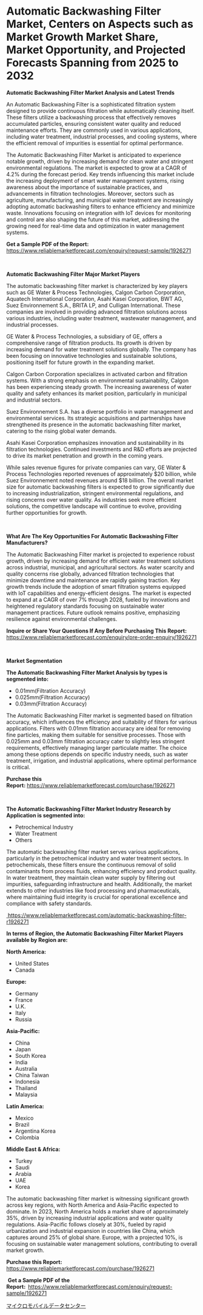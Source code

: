 <p><h1>Automatic Backwashing Filter Market, Centers on Aspects such as Market Growth Market Share, Market Opportunity, and Projected Forecasts Spanning from 2025 to 2032</h1></p><p><strong>Automatic Backwashing Filter Market Analysis and Latest Trends</strong></p>
<p><p>An Automatic Backwashing Filter is a sophisticated filtration system designed to provide continuous filtration while automatically cleaning itself. These filters utilize a backwashing process that effectively removes accumulated particles, ensuring consistent water quality and reduced maintenance efforts. They are commonly used in various applications, including water treatment, industrial processes, and cooling systems, where the efficient removal of impurities is essential for optimal performance.</p><p>The Automatic Backwashing Filter Market is anticipated to experience notable growth, driven by increasing demand for clean water and stringent environmental regulations. The market is expected to grow at a CAGR of 4.2% during the forecast period. Key trends influencing this market include the increasing deployment of smart water management systems, rising awareness about the importance of sustainable practices, and advancements in filtration technologies. Moreover, sectors such as agriculture, manufacturing, and municipal water treatment are increasingly adopting automatic backwashing filters to enhance efficiency and minimize waste. Innovations focusing on integration with IoT devices for monitoring and control are also shaping the future of this market, addressing the growing need for real-time data and optimization in water management systems.</p></p>
<p><strong>Get a Sample PDF of the Report:&nbsp;</strong> <a href="https://www.reliablemarketforecast.com/enquiry/request-sample/1926271?utm_campaign=1105&utm_medium=2&utm_source=Github&utm_content=ia&utm_term=15012025&utm_id=automatic-backwashing-filter">https://www.reliablemarketforecast.com/enquiry/request-sample/1926271</a></p>
<p>&nbsp;</p>
<p><strong>Automatic Backwashing Filter Major Market Players</strong></p>
<p><p>The automatic backwashing filter market is characterized by key players such as GE Water & Process Technologies, Calgon Carbon Corporation, Aquatech International Corporation, Asahi Kasei Corporation, BWT AG, Suez Environnement S.A., BRITA LP, and Culligan International. These companies are involved in providing advanced filtration solutions across various industries, including water treatment, wastewater management, and industrial processes.</p><p>GE Water & Process Technologies, a subsidiary of GE, offers a comprehensive range of filtration products. Its growth is driven by increasing demand for water treatment solutions globally. The company has been focusing on innovative technologies and sustainable solutions, positioning itself for future growth in the expanding market.</p><p>Calgon Carbon Corporation specializes in activated carbon and filtration systems. With a strong emphasis on environmental sustainability, Calgon has been experiencing steady growth. The increasing awareness of water quality and safety enhances its market position, particularly in municipal and industrial sectors.</p><p>Suez Environnement S.A. has a diverse portfolio in water management and environmental services. Its strategic acquisitions and partnerships have strengthened its presence in the automatic backwashing filter market, catering to the rising global water demands.</p><p>Asahi Kasei Corporation emphasizes innovation and sustainability in its filtration technologies. Continued investments and R&D efforts are projected to drive its market penetration and growth in the coming years.</p><p>While sales revenue figures for private companies can vary, GE Water & Process Technologies reported revenues of approximately $20 billion, while Suez Environnement noted revenues around $18 billion. The overall market size for automatic backwashing filters is expected to grow significantly due to increasing industrialization, stringent environmental regulations, and rising concerns over water quality. As industries seek more efficient solutions, the competitive landscape will continue to evolve, providing further opportunities for growth.</p></p>
<p>&nbsp;</p>
<p><strong>What Are The Key Opportunities For Automatic Backwashing Filter Manufacturers?</strong></p>
<p><p>The Automatic Backwashing Filter market is projected to experience robust growth, driven by increasing demand for efficient water treatment solutions across industrial, municipal, and agricultural sectors. As water scarcity and quality concerns rise globally, advanced filtration technologies that minimize downtime and maintenance are rapidly gaining traction. Key growth trends include the adoption of smart filtration systems equipped with IoT capabilities and energy-efficient designs. The market is expected to expand at a CAGR of over 7% through 2028, fueled by innovations and heightened regulatory standards focusing on sustainable water management practices. Future outlook remains positive, emphasizing resilience against environmental challenges.</p></p>
<p><strong>Inquire or Share Your Questions If Any Before Purchasing This Report:</strong> <a href="https://www.reliablemarketforecast.com/enquiry/pre-order-enquiry/1926271?utm_campaign=1105&utm_medium=2&utm_source=Github&utm_content=ia&utm_term=15012025&utm_id=automatic-backwashing-filter">https://www.reliablemarketforecast.com/enquiry/pre-order-enquiry/1926271</a></p>
<p>&nbsp;</p>
<p><strong>Market Segmentation</strong></p>
<p><strong>The Automatic Backwashing Filter Market Analysis by types is segmented into:</strong></p>
<p><ul><li>0.01mm(Filtration Accuracy)</li><li>0.025mm(Filtration Accuracy)</li><li>0.03mm(Filtration Accuracy)</li></ul></p>
<p><p>The Automatic Backwashing Filter market is segmented based on filtration accuracy, which influences the efficiency and suitability of filters for various applications. Filters with 0.01mm filtration accuracy are ideal for removing fine particles, making them suitable for sensitive processes. Those with 0.025mm and 0.03mm filtration accuracy cater to slightly less stringent requirements, effectively managing larger particulate matter. The choice among these options depends on specific industry needs, such as water treatment, irrigation, and industrial applications, where optimal performance is critical.</p></p>
<p><strong>Purchase this Report:&nbsp;</strong><a href="https://www.reliablemarketforecast.com/purchase/1926271?utm_campaign=1105&utm_medium=2&utm_source=Github&utm_content=ia&utm_term=15012025&utm_id=automatic-backwashing-filter">https://www.reliablemarketforecast.com/purchase/1926271</a></p>
<p>&nbsp;</p>
<p><strong>The Automatic Backwashing Filter Market Industry Research by Application is segmented into:</strong></p>
<p><ul><li>Petrochemical Industry</li><li>Water Treatment</li><li>Others</li></ul></p>
<p><p>The automatic backwashing filter market serves various applications, particularly in the petrochemical industry and water treatment sectors. In petrochemicals, these filters ensure the continuous removal of solid contaminants from process fluids, enhancing efficiency and product quality. In water treatment, they maintain clean water supply by filtering out impurities, safeguarding infrastructure and health. Additionally, the market extends to other industries like food processing and pharmaceuticals, where maintaining fluid integrity is crucial for operational excellence and compliance with safety standards.</p></p>
<p><a href="https://www.reliablemarketforecast.com/automatic-backwashing-filter-r1926271?utm_campaign=1105&utm_medium=2&utm_source=Github&utm_content=ia&utm_term=15012025&utm_id=automatic-backwashing-filter">&nbsp;https://www.reliablemarketforecast.com/automatic-backwashing-filter-r1926271</a></p>
<p><strong>In terms of Region, the Automatic Backwashing Filter Market Players available by Region are:</strong></p>
<p>
    <p> <strong> North America: </strong>
        <ul>
            <li>United States</li>
            <li>Canada</li>
        </ul>
        </p> 
    <p> <strong> Europe: </strong>
        <ul>
            <li>Germany</li>
            <li>France</li>
            <li>U.K.</li>
            <li>Italy</li>
            <li>Russia</li>
        </ul>
        </p> 
    <p> <strong> Asia-Pacific: </strong>
        <ul>
            <li>China</li>
            <li>Japan</li>
            <li>South Korea</li>
            <li>India</li>
            <li>Australia</li>
            <li>China Taiwan</li>
            <li>Indonesia</li>
            <li>Thailand</li>
            <li>Malaysia</li>
        </ul>
        </p> 
    <p> <strong> Latin America: </strong>
        <ul>
            <li>Mexico</li>
            <li>Brazil</li>
            <li>Argentina Korea</li>
            <li>Colombia</li>
        </ul>
        </p> 
    <p> <strong> Middle East & Africa: </strong>
        <ul>
            <li>Turkey</li>
            <li>Saudi</li>
            <li>Arabia</li>
            <li>UAE</li>
            <li>Korea</li>
        </ul>
    </p>
    </p>
<p><p>The automatic backwashing filter market is witnessing significant growth across key regions, with North America and Asia-Pacific expected to dominate. In 2023, North America holds a market share of approximately 35%, driven by increasing industrial applications and water quality regulations. Asia-Pacific follows closely at 30%, fueled by rapid urbanization and industrial expansion in countries like China, which captures around 25% of global share. Europe, with a projected 10%, is focusing on sustainable water management solutions, contributing to overall market growth.</p></p>
<p><strong>Purchase this Report: </strong><a href="https://www.reliablemarketforecast.com/purchase/1926271?utm_campaign=1105&utm_medium=2&utm_source=Github&utm_content=ia&utm_term=15012025&utm_id=automatic-backwashing-filter">https://www.reliablemarketforecast.com/purchase/1926271</a></p>
<p>&nbsp;<strong>Get a Sample PDF of the Report:&nbsp;&nbsp;</strong><a href="https://www.reliablemarketforecast.com/enquiry/request-sample/1926271?utm_campaign=1105&utm_medium=2&utm_source=Github&utm_content=ia&utm_term=15012025&utm_id=automatic-backwashing-filter">https://www.reliablemarketforecast.com/enquiry/request-sample/1926271</a></p>
<p><strong></strong></p>
<p><p><a href="https://github.com/lababdou/Market-Research-Report-List-6/blob/main/363352930498.md?utm_campaign=1105&utm_medium=2&utm_source=Github&utm_content=ia&utm_term=15012025&utm_id=automatic-backwashing-filter">マイクロモバイルデータセンター</a></p></p>
